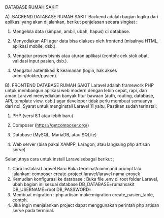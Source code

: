 DATABASE RUMAH SAKIT

A). BACKEND DATABASE RUMAH SAKIT
Backend adalah bagian logika dari aplikasi yang akan dijalankan, berikut penjelasan secara singkat :

1. Mengelola data (simpan, ambil, ubah, hapus) di database.

2. Menyediakan API agar data bisa diakses oleh frontend (misalnya HTML, aplikasi mobile, dsb.).

3. Mengatur proses bisnis atau aturan aplikasi (contoh: cek stok obat, validasi input pasien, dsb.).

4. Mengatur autentikasi & keamanan (login, hak akses admin/dokter/pasien).

B). FRONTEND DATABASE RUMAH SAKIT
Laravel adalah framework PHP untuk membangun aplikasi web modern dengan lebih cepat, rapi, dan aman.Laravel menyediakan banyak fitur bawaan (auth, routing, database, API, template view, dsb.) agar developer tidak perlu membuat semuanya dari nol. 
Syarat untuk menginstall Laravel 11 yaitu,
Pastikan sudah terinstal:

1. PHP (versi 8.1 atau lebih baru)

2. Composer (https://getcomposer.org/)

3. Database (MySQL, MariaDB, atau SQLite)

4. Web server (bisa pakai XAMPP, Laragon, atau langsung php artisan serve)

Selanjutnya cara untuk install Laravelsebagai berikut ;
1. Cara Instalasi Laravel Baru
Buka terminal/command prompt lalu jalankan: composer create-project laravel/laravel nama-proyek
2. Kemudian konfigurasi ke database : Buka file .env di root folder Laravel, ubah bagian ini sesuai database
   DB_DATABASE=rumahsakit
   DB_USERNAME=root
   DB_PASSWORD=
3. Membuat migration : php artisan make:migration create_pasien_table, contoh.
4. Jika ingin menjalankan project dapat menggunakan perintah php artisan serve pada terminal.


